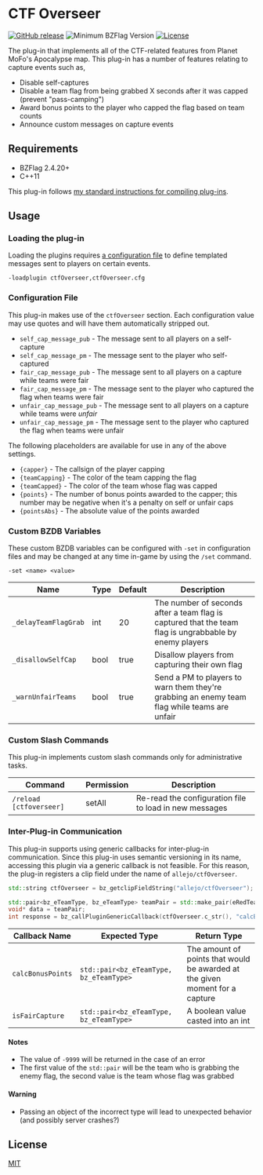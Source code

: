 # CTF Overseer

[![GitHub release](https://img.shields.io/github/release/allejo/ctfOverseer.svg)](https://github.com/allejo/ctfOverseer/releases/latest)
![Minimum BZFlag Version](https://img.shields.io/badge/BZFlag-v2.4.20+-blue.svg)
[![License](https://img.shields.io/github/license/allejo/ctfOverseer.svg)](LICENSE.md)

The plug-in that implements all of the CTF-related features from Planet MoFo's Apocalypse map. This plug-in has a number of features relating to capture events such as,

- Disable self-captures
- Disable a team flag from being grabbed X seconds after it was capped (prevent "pass-camping")
- Award bonus points to the player who capped the flag based on team counts
- Announce custom messages on capture events

## Requirements

- BZFlag 2.4.20+
- C++11

This plug-in follows [my standard instructions for compiling plug-ins](https://github.com/allejo/docs.allejo.io/wiki/BZFlag-Plug-in-Distribution).

## Usage

### Loading the plug-in

Loading the plugins requires [a configuration file](ctfOverseer.cfg) to define templated messages sent to players on certain events.

```
-loadplugin ctfOverseer,ctfOverseer.cfg
```

### Configuration File

This plug-in makes use of the `ctfOverseer` section. Each configuration value may use quotes and will have them automatically stripped out.

- `self_cap_message_pub` - The message sent to all players on a self-capture
- `self_cap_message_pm` - The message sent to the player who self-captured
- `fair_cap_message_pub` - The message sent to all players on a capture while teams were fair
- `fair_cap_message_pm` - The message sent to the player who captured the flag when teams were fair
- `unfair_cap_message_pub` - The message sent to all players on a capture while teams were _unfair_
- `unfair_cap_message_pm` - The message sent to the player who captured the flag when teams were unfair

The following placeholders are available for use in any of the above settings.

- `{capper}` - The callsign of the player capping
- `{teamCapping}` - The color of the team capping the flag
- `{teamCapped}` - The color of the team whose flag was capped
- `{points}` - The number of bonus points awarded to the capper; this number may be negative when it's a penalty on self or unfair caps
- `{pointsAbs}` - The absolute value of the points awarded

### Custom BZDB Variables

These custom BZDB variables can be configured with `-set` in configuration files and may be changed at any time in-game by using the `/set` command.

```
-set <name> <value>
```

| Name | Type | Default | Description |
| ---- | ---- | ------- | ----------- |
| `_delayTeamFlagGrab` | int | 20 | The number of seconds after a team flag is captured that the team flag is ungrabbable by enemy players |
| `_disallowSelfCap` | bool | true | Disallow players from capturing their own flag |
| `_warnUnfairTeams` | bool | true | Send a PM to players to warn them they're grabbing an enemy team flag while teams are unfair |

### Custom Slash Commands

This plug-in implements custom slash commands only for administrative tasks.

| Command | Permission | Description |
| ------- | ---------- | ----------- |
| `/reload [ctfoverseer]` | setAll | Re-read the configuration file to load in new messages |

### Inter-Plug-in Communication

This plug-in supports using generic callbacks for inter-plug-in communication. Since this plug-in uses semantic versioning in its name, accessing this plugin via a generic callback is not feasible. For this reason, the plug-in registers a clip field under the name of `allejo/ctfOverseer`.

```cpp
std::string ctfOverseer = bz_getclipFieldString("allejo/ctfOverseer");

std::pair<bz_eTeamType, bz_eTeamType> teamPair = std::make_pair(eRedTeam, eGreenTeam);
void* data = teamPair;
int response = bz_callPluginGenericCallback(ctfOverseer.c_str(), "calcBonusPoints", data);
```

| Callback Name | Expected Type | Return Type |
| ------------- | ------------- | ----------- |
| `calcBonusPoints` | `std::pair<bz_eTeamType, bz_eTeamType>` | The amount of points that would be awarded at the given moment for a capture |
| `isFairCapture` | `std::pair<bz_eTeamType, bz_eTeamType>` | A boolean value casted into an int |

#### Notes

- The value of `-9999` will be returned in the case of an error
- The first value of the `std::pair` will be the team who is grabbing the enemy flag, the second value is the team whose flag was grabbed

#### Warning

- Passing an object of the incorrect type will lead to unexpected behavior (and possibly server crashes?)

## License

[MIT](LICENSE.md)
